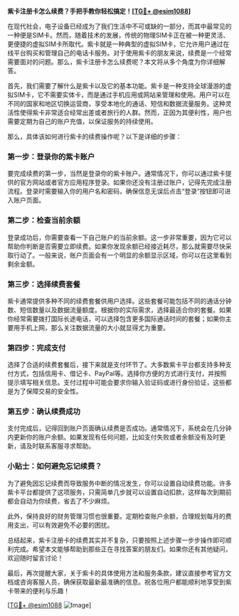 **紫卡注册卡怎么续费？手把手教你轻松搞定！[[TG💪+ @esim1088](https://t.me/s/esim1088)]**

在现代社会，电子设备已经成为了我们生活中不可或缺的一部分，而其中最常见的一种便是SIM卡。然而，随着技术的发展，传统的物理SIM卡正在被一种更灵活、更便捷的虚拟SIM卡所取代。紫卡就是一种典型的虚拟SIM卡，它允许用户通过在线平台购买和管理自己的电话卡服务。对于使用紫卡的朋友来说，续费是一个经常需要面对的问题。那么，紫卡注册卡怎么续费呢？本文将从多个角度为你详细解答。

首先，我们需要了解什么是紫卡以及它的基本功能。紫卡是一种支持全球漫游的虚拟SIM卡，它不需要实体卡，而是通过手机应用或网站来管理和使用。用户可以在不同的国家和地区切换运营商，享受本地化的通话、短信和数据流量服务。这种灵活性使得紫卡非常适合经常出差或者旅行的人群。然而，正因为其便利性，用户也需要定期为自己的账户充值，以保证服务的持续使用。

那么，具体该如何进行紫卡的续费操作呢？以下是详细的步骤：

### 第一步：登录你的紫卡账户

要完成续费的第一步，当然是登录你的紫卡账户。通常情况下，你可以通过紫卡提供的官方网站或者官方应用程序登录。如果你还没有注册过账户，记得先完成注册流程。登录时需要输入你的用户名和密码，确保信息无误后点击“登录”按钮即可进入账户页面。

### 第二步：检查当前余额

登录成功后，你需要查看一下自己账户的当前余额。这一步非常重要，因为它可以帮助你判断是否需要立即续费。如果你发现余额已经接近耗尽，那么就需要尽快采取行动了。一般来说，账户页面会有一个明显的余额显示区域，你可以在这里看到剩余金额。

### 第三步：选择续费套餐

紫卡通常提供多种不同的续费套餐供用户选择。这些套餐可能包括不同的通话分钟数、短信数量以及数据流量额度。根据你的实际需求，选择最适合你的套餐。如果你经常需要拨打国际长途电话，可以选择包含更多国际通话时间的套餐；如果你主要用手机上网，那么关注数据流量的大小就显得尤为重要。

### 第四步：完成支付

选择了合适的续费套餐后，接下来就是支付环节了。大多数紫卡平台都支持多种支付方式，包括信用卡、借记卡、PayPal等。选择你方便的方式进行支付，并按照提示填写相关信息。支付过程中可能会要求你输入验证码或进行身份验证，这些都是为了保障交易的安全性。

### 第五步：确认续费成功

支付完成后，记得回到账户页面确认续费是否成功。通常情况下，系统会在几分钟内更新你的账户余额。如果发现有任何问题，比如支付失败或者余额没有及时更新，请及时联系客服寻求帮助。

### 小贴士：如何避免忘记续费？

为了避免因忘记续费而导致服务中断的情况发生，你可以设置自动续费功能。许多紫卡平台都提供了这项服务，只需简单几步就可以设置自动扣款，这样每次到期前都会自动为你续费，省去了不少麻烦。

此外，保持良好的财务管理习惯也很重要。定期检查账户余额，合理规划每月的费用支出，可以有效避免不必要的困扰。

总结起来，紫卡注册卡的续费其实并不复杂，只要按照上述步骤一步步操作即可顺利完成。希望本文能够帮助到那些正在寻找答案的朋友们。如果你还有其他疑问，欢迎随时留言讨论！

最后，再次提醒大家，关于紫卡的具体使用方法和服务条款，建议直接参考官方文档或咨询客服人员，确保获取最新最准确的信息。祝各位用户都能顺利地享受到紫卡带来的便利与乐趣！

[[TG💪+ @esim1088](https://t.me/s/esim1088) ![Image](https://i.postimg.cc/4NQfJmqS/Snipaste-2025-05-13-00-14-12.png)]